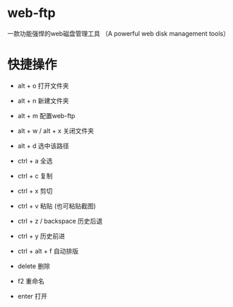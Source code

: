 # web-ftp
一款功能强悍的web磁盘管理工具  （A powerful web disk management tools）

# 快捷操作

- alt + o 打开文件夹
- alt + n 新建文件夹
- alt + m 配置web-ftp
- alt + w / alt + x 关闭文件夹
- alt + d 选中该路径

- ctrl + a 全选
- ctrl + c 复制
- ctrl + x 剪切
- ctrl + v 粘贴 (也可粘贴截图)

- ctrl + z / backspace  历史后退
- ctrl + y  历史前进

- ctrl + alt + f 自动排版
- delete 删除
- f2 重命名
- enter 打开